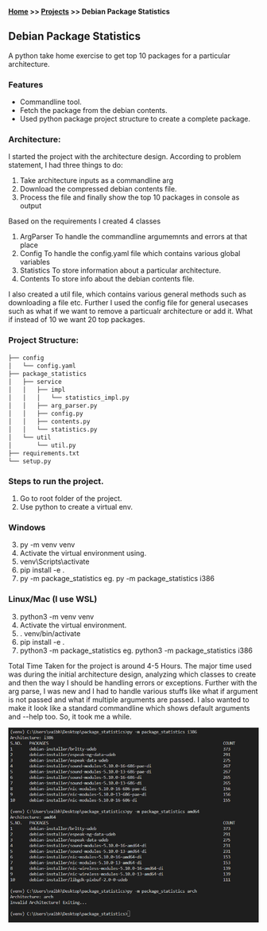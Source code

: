 **[Home](https://vaibhavvikas.ml/) >> [Projects](https://vaibhavvikas.ml/projects.html) >> Debian Package Statistics**

## Debian Package Statistics

A python take home exercise to get top 10 packages for a particular architecture.

### Features

* Commandline tool.
* Fetch the package from the debian contents.
* Used python package project structure to create a complete package.

### Architecture:

I started the project with the architecture design. According to problem statement, I had three things to do:
1. Take architecture inputs as a commandline arg
2. Download the compressed debian contents file. 
3. Process the file and finally show the top 10 packages in console as output

Based on the requirements I created 4 classes
1. ArgParser        To handle the commandline argumemnts and errors at that place
2. Config           To handle the config.yaml file which contains various global variables
3. Statistics       To store information about a particular architecture.
4. Contents         To store info about the debian contents file.

I also created a util file, which contains various general methods such as downloading a file etc.
Further I used the config file for general usecases such as what if we want to remove a particualr architecture or add it. What if instead of 10 we want 20 top packages.

### Project Structure:
```
├── config
│   └── config.yaml
├── package_statistics
│   ├── service
│   │   ├── impl
│   │   │   └── statistics_impl.py
│   │   ├── arg_parser.py
│   │   ├── config.py
│   │   ├── contents.py
│   │   └── statistics.py
│   └── util
│       └── util.py
├── requirements.txt
└── setup.py
```

### Steps to run the project.


1. Go to root folder of the project. 
2. Use python to create a virtual env. 

### Windows
3. py -m venv venv
4. Activate the virtual environment using.
5. venv\Scripts\activate
6. pip install -e .
7. py -m package_statistics <arch>
   eg. py -m package_statistics i386

### Linux/Mac (I use WSL)
3. python3 -m venv venv
4. Activate the virtual environment.
5. . venv/bin/activate
6. pip install -e .
7. python3 -m package_statistics <arch>
   eg. python3 -m package_statistics i386


Total Time Taken for the project is around 4-5 Hours.
The major time used was during the initial architecture design, analyzing which classes to create and then the way I should be handling errors or exceptions.
Further with the arg parse, I was new and I had to handle various stuffs like what if argument is not passed and what if multiple arguments are passed. I also wanted to make it look like a standard commandline which shows default arguments and --help too. So, it took me a while.

![Sample Screenshot](sample_output.png)
